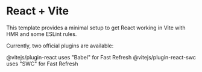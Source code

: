 # React + Vite
This template provides a minimal setup to get React working in Vite with HMR and some ESLint rules.

Currently, two official plugins are available:

@vitejs/plugin-react uses "Babel" for Fast Refresh
@vitejs/plugin-react-swc uses "SWC" for Fast Refresh
